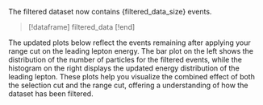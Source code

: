 The filtered dataset now contains {filtered_data_size} events.

> [!dataframe]
filtered_data
> [!end]

The updated plots below reflect the events remaining after applying your range cut on the leading lepton energy. The bar plot on the left shows the distribution of the number of particles for the filtered events, while the histogram on the right displays the updated energy distribution of the leading lepton. These plots help you visualize the combined effect of both the selection cut and the range cut, offering a understanding of how the dataset has been filtered.